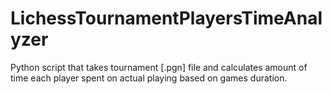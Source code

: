 # LichessTournamentPlayersTimeAnalyzer
Python script that takes tournament [.pgn] file and calculates amount of time each player spent on actual playing based on games duration.
